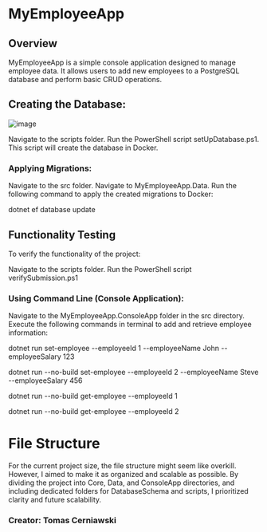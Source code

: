 # MyEmployeeApp

## Overview
MyEmployeeApp is a simple console application designed to manage employee data. It allows users to add new employees to a PostgreSQL database and perform basic CRUD operations.

## Creating the Database:

![image](https://github.com/tomasczerniawski/UVS-NET-TASK/assets/115027239/e9478f30-80a6-4e85-8010-6baaef1f8509)

Navigate to the scripts folder.
Run the PowerShell script setUpDatabase.ps1. This script will create the database in Docker.

### Applying Migrations:

Navigate to the src folder.
Navigate to MyEmployeeApp.Data.
Run the following command to apply the created migrations to Docker:

dotnet ef database update

## Functionality Testing
To verify the functionality of the project:

Navigate to the scripts folder.
Run the PowerShell script verifySubmission.ps1

### Using Command Line (Console Application):

Navigate to the MyEmployeeApp.ConsoleApp folder in the src directory.
Execute the following  commands in terminal to add and retrieve employee information:

dotnet run set-employee --employeeId 1 --employeeName John --employeeSalary 123

dotnet run --no-build set-employee --employeeId 2 --employeeName Steve --employeeSalary 456

dotnet run --no-build get-employee --employeeId 1

dotnet run --no-build get-employee --employeeId 2


# File Structure
For the current project size, the file structure might seem like overkill. However, I aimed to make it as organized and scalable as possible. By dividing the project into Core, Data, and ConsoleApp directories, and including dedicated folders for DatabaseSchema and scripts, I prioritized clarity and future scalability.


### Creator: Tomas Cerniawski
